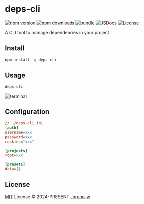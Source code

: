 # deps-cli

[![npm version][npm-version-src]][npm-version-href]
[![npm downloads][npm-downloads-src]][npm-downloads-href]
[![bundle][bundle-src]][bundle-href]
[![JSDocs][jsdocs-src]][jsdocs-href]
[![License][license-src]][license-href]

A CLI tool to manage dependencies in your project

## Install
```bash
npm install -g deps-cli
```

## Usage
```bash
deps-cli
```

![terminal](https://github.com/user-attachments/assets/fe31f675-2e35-46a8-93cf-3835497d92bc)

## Configuration
```ini
// ~/deps-cli.ini
[auth]
username=xxx
password=xxx
cookies="xxx"

[projects]
root=xxx

[presets]
data={}
```

## License

[MIT](./LICENSE) License © 2024-PRESENT [Joruno-w](https://github.com/Joruno-w)

<!-- Badges -->

[npm-version-src]: https://img.shields.io/npm/v/deps-cli?style=flat&colorA=080f12&colorB=1fa669
[npm-version-href]: https://npmjs.com/package/deps-cli
[npm-downloads-src]: https://img.shields.io/npm/dm/deps-cli?style=flat&colorA=080f12&colorB=1fa669
[npm-downloads-href]: https://npmjs.com/package/deps-cli
[bundle-src]: https://img.shields.io/bundlephobia/minzip/deps-cli?style=flat&colorA=080f12&colorB=1fa669&label=minzip
[bundle-href]: https://bundlephobia.com/result?p=deps-cli
[license-src]: https://img.shields.io/github/license/Joruno-w/deps-cli.svg?style=flat&colorA=080f12&colorB=1fa669
[license-href]: https://github.com/Joruno-w/deps-cli/blob/main/LICENSE
[jsdocs-src]: https://img.shields.io/badge/jsdocs-reference-080f12?style=flat&colorA=080f12&colorB=1fa669
[jsdocs-href]: https://www.jsdocs.io/package/deps-cli
